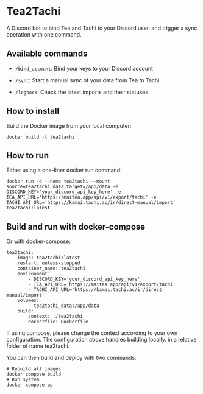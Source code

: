 # Tea2Tachi

A Discord bot to bind Tea and Tachi to your Discord user, and trigger a sync operation with one command.

## Available commands

- `/bind_account`: Bind your keys to your Discord account

- `/sync`: Start a manual sync of your data from Tea to Tachi

- `/logbook`: Check the latest imports and their statuses

## How to install

Build the Docker image from your local computer:
```
docker build -t tea2tachi .
```

## How to run

Either using a one-liner docker run command:
```
docker run -d --name tea2tachi --mount source=tea2tachi_data,target=/app/data -e DISCORD_KEY='your_discord_api_key_here' -e TEA_API_URL='https://maitea.app/api/v1/export/tachi' -e TACHI_API_URL='https://kamai.tachi.ac/ir/direct-manual/import' tea2tachi:latest
```

## Build and run with docker-compose

Or with docker-compose:
```
tea2tachi:
    image: tea2tachi:latest
    restart: unless-stopped
    container_name: tea2tachi
    environment:
        - DISCORD_KEY='your_discord_api_key_here'
        - TEA_API_URL='https://maitea.app/api/v1/export/tachi'
        - TACHI_API_URL='https://kamai.tachi.ac/ir/direct-manual/import'
    volumes:
        - tea2tachi_data:/app/data
    build:
        context: ./tea2tachi
        dockerfile: Dockerfile
```

If using compose, please change the context according to your own configuration.
The configuration above handles building locally. in a relative folder of name tea2tachi.

You can then build and deploy with two commands:
```
# Rebuild all images
docker compose build
# Run system
docker compose up
```
